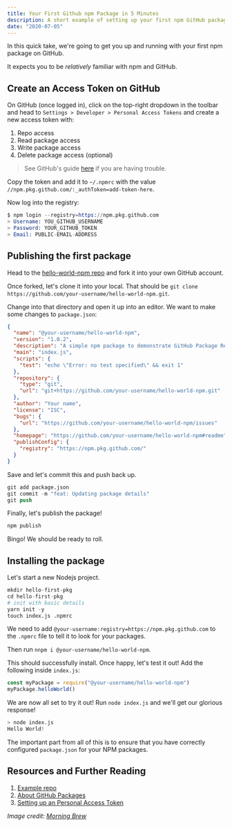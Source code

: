 ```yaml
---
title: Your First Github npm Package in 5 Minutes
description: A short example of setting up your first npm GitHub package
date: "2020-07-05"
---
```


In this quick take, we're going to get you up and running with your first npm package on GitHub.

It expects you to be _relatively_ familiar with npm and GitHub.



## Create an Access Token on GitHub

On GitHub (once logged in), click on the top-right dropdown in the toolbar and head to `Settings > Developer > Personal Access Tokens` and create a new access token with:

1. Repo access
2. Read package access
3. Write package access
4. Delete package access (optional)

> See GitHub's guide [here](https://docs.github.com/en/github/authenticating-to-github/creating-a-personal-access-token) if you are having trouble.

Copy the token and add it to `~/.npmrc` with the value `//npm.pkg.github.com/:_authToken=add-token-here`.

Now log into the registry:

```s
$ npm login --registry=https://npm.pkg.github.com
> Username: YOU_GITHUB_USERNAME
> Password: YOUR_GITHUB_TOKEN
> Email: PUBLIC-EMAIL-ADDRESS
```



## Publishing the first package

Head to the [hello-world-npm repo](https://github.com/Codertocat/hello-world-npm) and fork it into your own GitHub account.

Once forked, let's clone it into your local. That should be `git clone https://github.com/your-username/hello-world-npm.git`.

Change into that directory and open it up into an editor. We want to make some changes to `package.json`:

```json
{
  "name": "@your-username/hello-world-npm",
  "version": "1.0.2",
  "description": "A simple npm package to demonstrate GitHub Package Registry",
  "main": "index.js",
  "scripts": {
    "test": "echo \"Error: no test specified\" && exit 1"
  },
  "repository": {
    "type": "git",
    "url": "git+https://github.com/your-username/hello-world-npm.git"
  },
  "author": "Your name",
  "license": "ISC",
  "bugs": {
    "url": "https://github.com/your-username/hello-world-npm/issues"
  },
  "homepage": "https://github.com/your-username/hello-world-npm#readme",
  "publishConfig": {
    "registry": "https://npm.pkg.github.com/"
  }
}
```

Save and let's commit this and push back up.

```s
git add package.json
git commit -m "feat: Updating package details"
git push
```

Finally, let's publish the package!

```s
npm publish
```

Bingo! We should be ready to roll.



## Installing the package

Let's start a new Nodejs project.

```s
mkdir hello-first-pkg
cd hello-first-pkg
# init with basic details
yarn init -y
touch index.js .npmrc
```

We need to add `@your-username:registry=https://npm.pkg.github.com` to the `.npmrc` file to tell it to look for your packages.

Then run `nnpm i @your-username/hello-world-npm`.

This should successfully install. Once happy, let's test it out! Add the following inside `index.js`:

```javascript
const myPackage = require("@your-username/hello-world-npm")
myPackage.helloWorld()
```

We are now all set to try it out! Run `node index.js` and we'll get our glorious response!

```s
> node index.js
Hello World!
```

The important part from all of this is to ensure that you have correctly configured `package.json` for your NPM packages.



## Resources and Further Reading

1. [Example repo](https://github.com/Codertocat/hello-world-npm)
2. [About GitHub Packages](https://docs.github.com/en/packages/publishing-and-managing-packages/about-github-packages)
3. [Setting up an Personal Access Token](https://docs.github.com/en/github/authenticating-to-github/creating-a-personal-access-token)

_Image credit: [Morning Brew](https://unsplash.com/@morningbrew)_